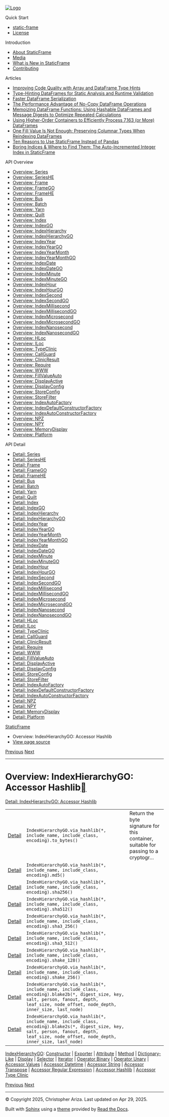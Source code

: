 [![Logo](../_static/sf-logo-web_icon-small.png)](../index.html)

Quick Start

* [static-frame](../readme.html)
* [License](../license.html)

Introduction

* [About StaticFrame](../intro.html)
* [Media](../intro.html#media)
* [What is New in StaticFrame](../new.html)
* [Contributing](../contributing.html)

Articles

* [Improving Code Quality with Array and DataFrame Type Hints](../articles/guard.html)
* [Type-Hinting DataFrames for Static Analysis and Runtime Validation](../articles/ftyping.html)
* [Faster DataFrame Serialization](../articles/serialize.html)
* [The Performance Advantage of No-Copy DataFrame Operations](../articles/no_copy.html)
* [Memoizing DataFrame Functions: Using Hashable DataFrames and Message Digests to Optimize Repeated Calculations](../articles/hash.html)
* [Using Higher-Order Containers to Efficiently Process 7,163 (or More) DataFrames](../articles/uhoc.html)
* [One Fill Value Is Not Enough: Preserving Columnar Types When Reindexing DataFrames](../articles/fill_value.html)
* [Ten Reasons to Use StaticFrame Instead of Pandas](../articles/upgrade.html)
* [Boring Indices & Where to Find Them: The Auto-Incremented Integer Index in StaticFrame](../articles/aiii.html)

API Overview

* [Overview: Series](series.html)
* [Overview: SeriesHE](series_he.html)
* [Overview: Frame](frame.html)
* [Overview: FrameGO](frame_go.html)
* [Overview: FrameHE](frame_he.html)
* [Overview: Bus](bus.html)
* [Overview: Batch](batch.html)
* [Overview: Yarn](yarn.html)
* [Overview: Quilt](quilt.html)
* [Overview: Index](index.html)
* [Overview: IndexGO](index_go.html)
* [Overview: IndexHierarchy](index_hierarchy.html)
* [Overview: IndexHierarchyGO](index_hierarchy_go.html)
* [Overview: IndexYear](index_year.html)
* [Overview: IndexYearGO](index_year_go.html)
* [Overview: IndexYearMonth](index_year_month.html)
* [Overview: IndexYearMonthGO](index_year_month_go.html)
* [Overview: IndexDate](index_date.html)
* [Overview: IndexDateGO](index_date_go.html)
* [Overview: IndexMinute](index_minute.html)
* [Overview: IndexMinuteGO](index_minute_go.html)
* [Overview: IndexHour](index_hour.html)
* [Overview: IndexHourGO](index_hour_go.html)
* [Overview: IndexSecond](index_second.html)
* [Overview: IndexSecondGO](index_second_go.html)
* [Overview: IndexMillisecond](index_millisecond.html)
* [Overview: IndexMillisecondGO](index_millisecond_go.html)
* [Overview: IndexMicrosecond](index_microsecond.html)
* [Overview: IndexMicrosecondGO](index_microsecond_go.html)
* [Overview: IndexNanosecond](index_nanosecond.html)
* [Overview: IndexNanosecondGO](index_nanosecond_go.html)
* [Overview: HLoc](hloc.html)
* [Overview: ILoc](iloc.html)
* [Overview: TypeClinic](type_clinic.html)
* [Overview: CallGuard](call_guard.html)
* [Overview: ClinicResult](clinic_result.html)
* [Overview: Require](require.html)
* [Overview: WWW](www.html)
* [Overview: FillValueAuto](fill_value_auto.html)
* [Overview: DisplayActive](display_active.html)
* [Overview: DisplayConfig](display_config.html)
* [Overview: StoreConfig](store_config.html)
* [Overview: StoreFilter](store_filter.html)
* [Overview: IndexAutoFactory](index_auto_factory.html)
* [Overview: IndexDefaultConstructorFactory](index_default_constructor_factory.html)
* [Overview: IndexAutoConstructorFactory](index_auto_constructor_factory.html)
* [Overview: NPZ](npz.html)
* [Overview: NPY](npy.html)
* [Overview: MemoryDisplay](memory_display.html)
* [Overview: Platform](platform.html)

API Detail

* [Detail: Series](../api_detail/series.html)
* [Detail: SeriesHE](../api_detail/series_he.html)
* [Detail: Frame](../api_detail/frame.html)
* [Detail: FrameGO](../api_detail/frame_go.html)
* [Detail: FrameHE](../api_detail/frame_he.html)
* [Detail: Bus](../api_detail/bus.html)
* [Detail: Batch](../api_detail/batch.html)
* [Detail: Yarn](../api_detail/yarn.html)
* [Detail: Quilt](../api_detail/quilt.html)
* [Detail: Index](../api_detail/index.html)
* [Detail: IndexGO](../api_detail/index_go.html)
* [Detail: IndexHierarchy](../api_detail/index_hierarchy.html)
* [Detail: IndexHierarchyGO](../api_detail/index_hierarchy_go.html)
* [Detail: IndexYear](../api_detail/index_year.html)
* [Detail: IndexYearGO](../api_detail/index_year_go.html)
* [Detail: IndexYearMonth](../api_detail/index_year_month.html)
* [Detail: IndexYearMonthGO](../api_detail/index_year_month_go.html)
* [Detail: IndexDate](../api_detail/index_date.html)
* [Detail: IndexDateGO](../api_detail/index_date_go.html)
* [Detail: IndexMinute](../api_detail/index_minute.html)
* [Detail: IndexMinuteGO](../api_detail/index_minute_go.html)
* [Detail: IndexHour](../api_detail/index_hour.html)
* [Detail: IndexHourGO](../api_detail/index_hour_go.html)
* [Detail: IndexSecond](../api_detail/index_second.html)
* [Detail: IndexSecondGO](../api_detail/index_second_go.html)
* [Detail: IndexMillisecond](../api_detail/index_millisecond.html)
* [Detail: IndexMillisecondGO](../api_detail/index_millisecond_go.html)
* [Detail: IndexMicrosecond](../api_detail/index_microsecond.html)
* [Detail: IndexMicrosecondGO](../api_detail/index_microsecond_go.html)
* [Detail: IndexNanosecond](../api_detail/index_nanosecond.html)
* [Detail: IndexNanosecondGO](../api_detail/index_nanosecond_go.html)
* [Detail: HLoc](../api_detail/hloc.html)
* [Detail: ILoc](../api_detail/iloc.html)
* [Detail: TypeClinic](../api_detail/type_clinic.html)
* [Detail: CallGuard](../api_detail/call_guard.html)
* [Detail: ClinicResult](../api_detail/clinic_result.html)
* [Detail: Require](../api_detail/require.html)
* [Detail: WWW](../api_detail/www.html)
* [Detail: FillValueAuto](../api_detail/fill_value_auto.html)
* [Detail: DisplayActive](../api_detail/display_active.html)
* [Detail: DisplayConfig](../api_detail/display_config.html)
* [Detail: StoreConfig](../api_detail/store_config.html)
* [Detail: StoreFilter](../api_detail/store_filter.html)
* [Detail: IndexAutoFactory](../api_detail/index_auto_factory.html)
* [Detail: IndexDefaultConstructorFactory](../api_detail/index_default_constructor_factory.html)
* [Detail: IndexAutoConstructorFactory](../api_detail/index_auto_constructor_factory.html)
* [Detail: NPZ](../api_detail/npz.html)
* [Detail: NPY](../api_detail/npy.html)
* [Detail: MemoryDisplay](../api_detail/memory_display.html)
* [Detail: Platform](../api_detail/platform.html)

[StaticFrame](../index.html)

* Overview: IndexHierarchyGO: Accessor Hashlib
* [View page source](../_sources/api_overview/index_hierarchy_go-accessor_hashlib.rst.txt)

[Previous](index_hierarchy_go-accessor_regular_expression.html "Overview: IndexHierarchyGO: Accessor Regular Expression")
[Next](index_hierarchy_go-accessor_type_clinic.html "Overview: IndexHierarchyGO: Accessor Type Clinic")

---

# Overview: IndexHierarchyGO: Accessor Hashlib[](#overview-indexhierarchygo-accessor-hashlib "Link to this heading")

[Detail: IndexHierarchyGO: Accessor Hashlib](../api_detail/index_hierarchy_go-accessor_hashlib.html#api-detail-indexhierarchygo-accessor-hashlib)

|  |  |  |
| --- | --- | --- |
| [Detail](../api_detail/index_hierarchy_go-accessor_hashlib.html#api-sig-indexhierarchygo-via-hashlib-to-bytes) | `IndexHierarchyGO.via_hashlib(*, include_name, include_class, encoding).to_bytes()` | Return the byte signature for this container, suitable for passing to a cryptogr… |
| [Detail](../api_detail/index_hierarchy_go-accessor_hashlib.html#api-sig-indexhierarchygo-via-hashlib-md5) | `IndexHierarchyGO.via_hashlib(*, include_name, include_class, encoding).md5()` |  |
| [Detail](../api_detail/index_hierarchy_go-accessor_hashlib.html#api-sig-indexhierarchygo-via-hashlib-sha256) | `IndexHierarchyGO.via_hashlib(*, include_name, include_class, encoding).sha256()` |  |
| [Detail](../api_detail/index_hierarchy_go-accessor_hashlib.html#api-sig-indexhierarchygo-via-hashlib-sha512) | `IndexHierarchyGO.via_hashlib(*, include_name, include_class, encoding).sha512()` |  |
| [Detail](../api_detail/index_hierarchy_go-accessor_hashlib.html#api-sig-indexhierarchygo-via-hashlib-sha3-256) | `IndexHierarchyGO.via_hashlib(*, include_name, include_class, encoding).sha3_256()` |  |
| [Detail](../api_detail/index_hierarchy_go-accessor_hashlib.html#api-sig-indexhierarchygo-via-hashlib-sha3-512) | `IndexHierarchyGO.via_hashlib(*, include_name, include_class, encoding).sha3_512()` |  |
| [Detail](../api_detail/index_hierarchy_go-accessor_hashlib.html#api-sig-indexhierarchygo-via-hashlib-shake-128) | `IndexHierarchyGO.via_hashlib(*, include_name, include_class, encoding).shake_128()` |  |
| [Detail](../api_detail/index_hierarchy_go-accessor_hashlib.html#api-sig-indexhierarchygo-via-hashlib-shake-256) | `IndexHierarchyGO.via_hashlib(*, include_name, include_class, encoding).shake_256()` |  |
| [Detail](../api_detail/index_hierarchy_go-accessor_hashlib.html#api-sig-indexhierarchygo-via-hashlib-blake2b) | `IndexHierarchyGO.via_hashlib(*, include_name, include_class, encoding).blake2b(*, digest_size, key, salt, person, fanout, depth, leaf_size, node_offset, node_depth, inner_size, last_node)` |  |
| [Detail](../api_detail/index_hierarchy_go-accessor_hashlib.html#api-sig-indexhierarchygo-via-hashlib-blake2s) | `IndexHierarchyGO.via_hashlib(*, include_name, include_class, encoding).blake2s(*, digest_size, key, salt, person, fanout, depth, leaf_size, node_offset, node_depth, inner_size, last_node)` |  |

[IndexHierarchyGO](index_hierarchy_go.html#api-overview-indexhierarchygo): [Constructor](index_hierarchy_go-constructor.html#api-overview-indexhierarchygo-constructor) | [Exporter](index_hierarchy_go-exporter.html#api-overview-indexhierarchygo-exporter) | [Attribute](index_hierarchy_go-attribute.html#api-overview-indexhierarchygo-attribute) | [Method](index_hierarchy_go-method.html#api-overview-indexhierarchygo-method) | [Dictionary-Like](index_hierarchy_go-dictionary_like.html#api-overview-indexhierarchygo-dictionary-like) | [Display](index_hierarchy_go-display.html#api-overview-indexhierarchygo-display) | [Selector](index_hierarchy_go-selector.html#api-overview-indexhierarchygo-selector) | [Iterator](index_hierarchy_go-iterator.html#api-overview-indexhierarchygo-iterator) | [Operator Binary](index_hierarchy_go-operator_binary.html#api-overview-indexhierarchygo-operator-binary) | [Operator Unary](index_hierarchy_go-operator_unary.html#api-overview-indexhierarchygo-operator-unary) | [Accessor Values](index_hierarchy_go-accessor_values.html#api-overview-indexhierarchygo-accessor-values) | [Accessor Datetime](index_hierarchy_go-accessor_datetime.html#api-overview-indexhierarchygo-accessor-datetime) | [Accessor String](index_hierarchy_go-accessor_string.html#api-overview-indexhierarchygo-accessor-string) | [Accessor Transpose](index_hierarchy_go-accessor_transpose.html#api-overview-indexhierarchygo-accessor-transpose) | [Accessor Regular Expression](index_hierarchy_go-accessor_regular_expression.html#api-overview-indexhierarchygo-accessor-regular-expression) | [Accessor Hashlib](#api-overview-indexhierarchygo-accessor-hashlib) | [Accessor Type Clinic](index_hierarchy_go-accessor_type_clinic.html#api-overview-indexhierarchygo-accessor-type-clinic)

[Previous](index_hierarchy_go-accessor_regular_expression.html "Overview: IndexHierarchyGO: Accessor Regular Expression")
[Next](index_hierarchy_go-accessor_type_clinic.html "Overview: IndexHierarchyGO: Accessor Type Clinic")

---

© Copyright 2025, Christopher Ariza.
Last updated on Apr 29, 2025.

Built with [Sphinx](https://www.sphinx-doc.org/) using a
[theme](https://github.com/readthedocs/sphinx_rtd_theme)
provided by [Read the Docs](https://readthedocs.org).